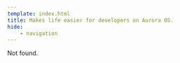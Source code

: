 ```yaml
---
template: index.html
title: Makes life easier for developers on Aurora OS.
hide:
    - navigation
---
```


Not found.
